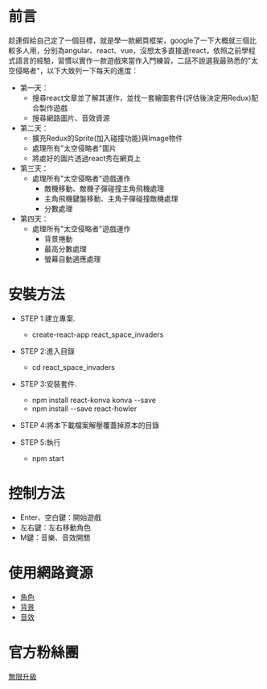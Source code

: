 # 前言
趁連假給自己定了一個目標，就是學一款網頁框架，google了一下大概就三個比較多人用，分別為angular、react、vue，沒想太多直接選react，依照之前學程式語言的經驗，習慣以實作一款遊戲來當作入門練習，二話不說選我最熟悉的"太空侵略者"，以下大致列一下每天的進度：
* 第一天：
  * 搜尋react文章並了解其運作，並找一套繪圖套件(評估後決定用Redux)配合製作遊戲
  * 搜尋網路圖片、音效資源
* 第二天：
  * 擴充Redux的Sprite(加入碰撞功能)與Image物件
  * 處理所有"太空侵略者"圖片
  * 將處好的圖片透過react秀在網頁上
* 第三天：
  * 處理所有"太空侵略者"遊戲運作
    * 敵機移動、敵機子彈碰撞主角飛機處理
    * 主角飛機鍵盤移動、主角子彈碰撞敵機處理
    * 分數處理
* 第四天：
  * 處理所有"太空侵略者"遊戲運作
    * 背景捲動
    * 最高分數處理
    * 螢幕自動適應處理

# 安裝方法
* STEP 1:建立專案.
  * create-react-app react_space_invaders

* STEP 2:進入目錄
  * cd react_space_invaders

* STEP 3:安裝套件.
  * npm install react-konva konva --save
  * npm install --save react-howler
 
* STEP 4:將本下載檔案解壓覆蓋掉原本的目錄

* STEP 5:執行
  * npm start

# 控制方法
* Enter、空白鍵：開始遊戲
* 左右鍵：左右移動角色
* M鍵：音樂、音效開關
 
# 使用網路資源
* [角色](https://www.spriters-resource.com/mobile/arkanoidvsspaceinvaders/sheet/115283/)
* [背景](https://www.spriters-resource.com/arcade/galagaarrangement/sheet/62554/)
* [音效](https://downloads.khinsider.com/game-soundtracks/album/space-invaders-1997-snes)

# 官方粉絲團
[無限升級](https://www.facebook.com/unlimited.upgrade/posts/2840132506240869?notif_id=1617421138749926&notif_t=page_post_reaction&ref=notif)
